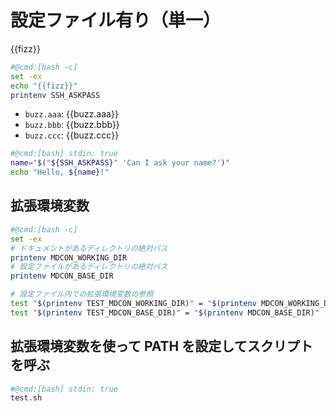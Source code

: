 # 設定ファイル有り（単一）

{{fizz}}

```bash
#@cmd:[bash -c]
set -ex
echo "{{fizz}}"
printenv SSH_ASKPASS
```

- `buzz.aaa`: {{buzz.aaa}}
- `buzz.bbb`: {{buzz.bbb}}
- `buzz.ccc`: {{buzz.ccc}}

```bash
#@cmd:[bash] stdin: true
name="$("${SSH_ASKPASS}" 'Can I ask your name?')"
echo "Hello, ${name}!"
```

## 拡張環境変数

```bash
#@cmd:[bash -c]
set -ex
# ドキュメントがあるディレクトリの絶対パス
printenv MDCON_WORKING_DIR
# 設定ファイルがあるディレクトリの絶対パス
printenv MDCON_BASE_DIR

# 設定ファイル内での拡張環境変数の参照
test "$(printenv TEST_MDCON_WORKING_DIR)" = "$(printenv MDCON_WORKING_DIR)"
test "$(printenv TEST_MDCON_BASE_DIR)" = "$(printenv MDCON_BASE_DIR)"
```

## 拡張環境変数を使って PATH を設定してスクリプトを呼ぶ

```bash
#@cmd:[bash] stdin: true
test.sh
```
